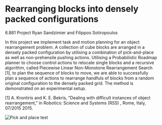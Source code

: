 # Rearranging blocks into densely packed configurations
6.881 Project
Ryan Sandzimier and Filippos Sotiropoulos

In this project we implement task and motion planning for an object rearrangement problem. A collection of cube blocks are arranged in a densely packed configuration by utilising a combination of pick-and-place as well as non-prehensile pushing actions. Utilising a Probabilistic Roadmap planner to choose control actions to relocate single blocks and a recursive algorithm, called Piecewise Linear Non-Monotone Rearrangement Search [1], to plan the sequence of blocks to move, we are able to successfully plan a sequence of actions to rearrange handfuls of blocks from a random original configuration to the densely packed grid. The method is demonstrated on an experimental setup.

[1] A.  Krontiris  and  K.  E.  Bekris,  “Dealing  with  difficult  instances  of object rearrangement,” in Robotics: Science and Systems (RSS) , Rome, Italy,   07/2015   2015.

![Pick and place test](https://github.com/rsandzimier/block_manipulation/blob/master/pick_place_and_push.gif)
